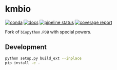 # kmbio

[![conda](https://img.shields.io/conda/dn/kimlab/kmbio.svg)](https://anaconda.org/kimlab/kmbio/)
[![docs](https://img.shields.io/badge/docs-v2.0.17-blue.svg)](https://kimlab.gitlab.io/kmbio/v2.0.17/)
[![pipeline status](https://gitlab.com/kimlab/kmbio/badges/v2.0.17/pipeline.svg)](https://gitlab.com/kimlab/kmbio/commits/v2.0.17/)
[![coverage report](https://gitlab.com/kimlab/kmbio/badges/v2.0.17/coverage.svg)](https://kimlab.gitlab.io/kmbio/v2.0.17/htmlcov/)

Fork of `biopython.PDB` with special powers.

## Development

```bash
python setup.py build_ext --inplace
pip install -e .
```
